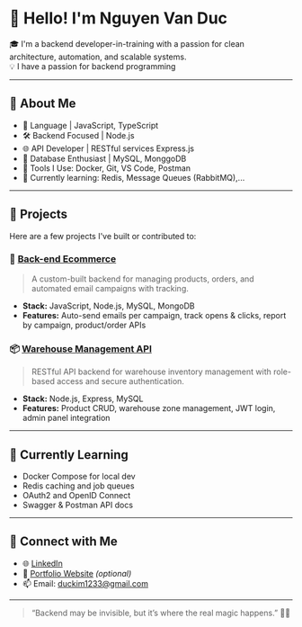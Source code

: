 # 👋 Hello! I'm Nguyen Van Duc

🎓 I'm a backend developer-in-training with a passion for clean architecture, automation, and scalable systems.  
💡 I have a passion for backend programming

---

## 🧠 About Me
- 📘 Language | JavaScript, TypeScript
- 🛠️ Backend Focused | Node.js
- 🌐 API Developer | RESTful services Express.js
- 🐘 Database Enthusiast | MySQL, MonggoDB
- 🐳 Tools I Use: Docker, Git, VS Code, Postman
- 🔄 Currently learning: Redis, Message Queues (RabbitMQ),... 

---

## 🚀 Projects

Here are a few projects I've built or contributed to:

### 🔧 [Back-end Ecommerce](https://github.com/quangminh/ecommerce-backend)  
> A custom-built backend for managing products, orders, and automated email campaigns with tracking.  
- **Stack:** JavaScript, Node.js, MySQL, MongoDB  
- **Features:** Auto-send emails per campaign, track opens & clicks, report by campaign, product/order APIs  

### 📦 [Warehouse Management API](https://github.com/quangminh/warehouse-api)  
> RESTful API backend for warehouse inventory management with role-based access and secure authentication.  
- **Stack:** Node.js, Express, MySQL  
- **Features:** Product CRUD, warehouse zone management, JWT login, admin panel integration 
---

## 🧪 Currently Learning

- Docker Compose for local dev
- Redis caching and job queues
- OAuth2 and OpenID Connect
- Swagger & Postman API docs

---

## 🤝 Connect with Me

- 🌐 [LinkedIn](https://linkedin.com/in/)
- 💼 [Portfolio Website](https://) *(optional)*
- 📫 Email: duckim1233@gmail.com

---

> “Backend may be invisible, but it’s where the real magic happens.” 🧠🔥
